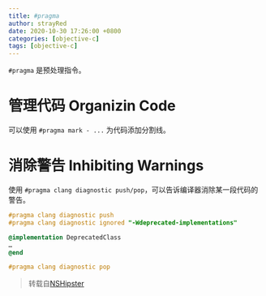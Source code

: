 ```yaml
---
title: #pragma
author: strayRed
date: 2020-10-30 17:26:00 +0800
categories: [objective-c]
tags: [objective-c]
---
```


`#pragma` 是预处理指令。

# 管理代码 Organizin Code
可以使用 `#pragma mark - ...` 为代码添加分割线。

# 消除警告 Inhibiting Warnings
使用 `#pragma clang diagnostic push/pop`，可以告诉编译器消除某一段代码的警告。

```ObjectiveC
#pragma clang diagnostic push
#pragma clang diagnostic ignored "-Wdeprecated-implementations"

@implementation DeprecatedClass
…
@end

#pragma clang diagnostic pop

```

> 转载自[NSHipster](https://nshipster.com/pragma/)

